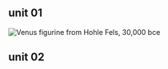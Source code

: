 ## unit 01

![Venus figurine from Hohle Fels, 30,000 bce][venus01]

[venus01]: ../images/prehistory.30000bce.venusOfSchelklingen.front.jpg "Venus figurine from Hohle Fels"

## unit 02

